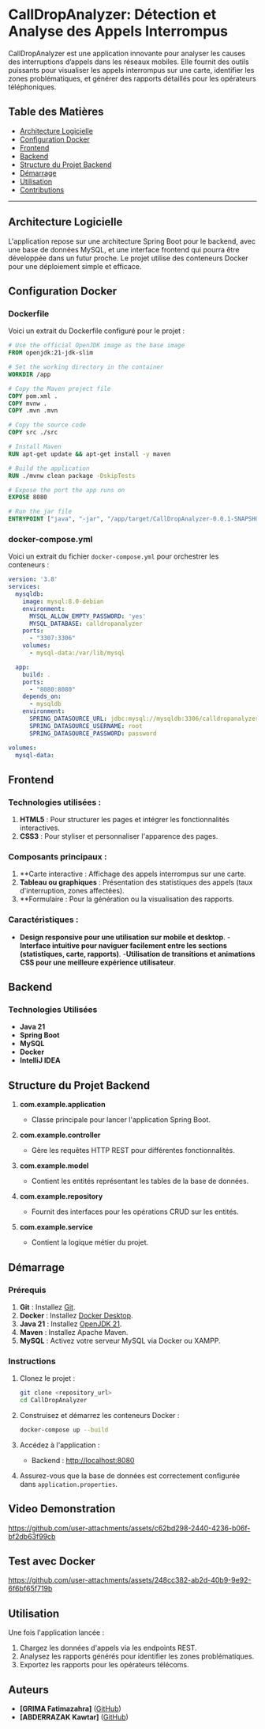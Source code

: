 # CallDropAnalyzer: Détection et Analyse des Appels Interrompus

CallDropAnalyzer est une application innovante pour analyser les causes des interruptions d’appels dans les réseaux mobiles. Elle fournit des outils puissants pour visualiser les appels interrompus sur une carte, identifier les zones problématiques, et générer des rapports détaillés pour les opérateurs téléphoniques.

## Table des Matières

- [Architecture Logicielle](#architecture-logicielle)
- [Configuration Docker](#configuration-docker)
- [Frontend](#frontend)
- [Backend](#backend)
- [Structure du Projet Backend](#structure-du-projet-backend)
- [Démarrage](#démarrage)
- [Utilisation](#utilisation)
- [Contributions](#contributions)

---

## Architecture Logicielle

L'application repose sur une architecture Spring Boot pour le backend, avec une base de données MySQL, et une interface frontend qui pourra être développée dans un futur proche. Le projet utilise des conteneurs Docker pour une déploiement simple et efficace.

## Configuration Docker

### Dockerfile
Voici un extrait du Dockerfile configuré pour le projet :
```Dockerfile
# Use the official OpenJDK image as the base image
FROM openjdk:21-jdk-slim

# Set the working directory in the container
WORKDIR /app

# Copy the Maven project file
COPY pom.xml .
COPY mvnw .
COPY .mvn .mvn

# Copy the source code
COPY src ./src

# Install Maven
RUN apt-get update && apt-get install -y maven

# Build the application
RUN ./mvnw clean package -DskipTests

# Expose the port the app runs on
EXPOSE 8080

# Run the jar file
ENTRYPOINT ["java", "-jar", "/app/target/CallDropAnalyzer-0.0.1-SNAPSHOT.jar"]
```

### docker-compose.yml
Voici un extrait du fichier `docker-compose.yml` pour orchestrer les conteneurs :
```yaml
version: '3.8'
services:
  mysqldb:
    image: mysql:8.0-debian
    environment:
      MYSQL_ALLOW_EMPTY_PASSWORD: 'yes'
      MYSQL_DATABASE: calldropanalyzer
    ports:
      - "3307:3306"
    volumes:
      - mysql-data:/var/lib/mysql

  app:
    build: .
    ports:
      - "8080:8080"
    depends_on:
      - mysqldb
    environment:
      SPRING_DATASOURCE_URL: jdbc:mysql://mysqldb:3306/calldropanalyzer
      SPRING_DATASOURCE_USERNAME: root
      SPRING_DATASOURCE_PASSWORD: password

volumes:
  mysql-data:
```

## Frontend

### Technologies utilisées :
1. **HTML5** : Pour structurer les pages et intégrer les fonctionnalités interactives.
2. **CSS3** : Pour styliser et personnaliser l'apparence des pages.

### Composants principaux :
1. **Carte interactive : Affichage des appels interrompus sur une carte.
2. **Tableau ou graphiques** : Présentation des statistiques des appels (taux d'interruption, zones affectées).
3. **Formulaire : Pour la génération ou la visualisation des rapports.

### Caractéristiques :
- **Design responsive pour une utilisation sur mobile et desktop**.
-**Interface intuitive pour naviguer facilement entre les sections (statistiques, carte, rapports)**.
-**Utilisation de transitions et animations CSS pour une meilleure expérience utilisateur**.


## Backend

### Technologies Utilisées
- **Java 21**
- **Spring Boot**
- **MySQL**
- **Docker**
- **IntelliJ IDEA**

## Structure du Projet Backend

1. **com.example.application**
   - Classe principale pour lancer l'application Spring Boot.

2. **com.example.controller**
   - Gère les requêtes HTTP REST pour différentes fonctionnalités.

3. **com.example.model**
   - Contient les entités représentant les tables de la base de données.

4. **com.example.repository**
   - Fournit des interfaces pour les opérations CRUD sur les entités.

5. **com.example.service**
   - Contient la logique métier du projet.

## Démarrage

### Prérequis
1. **Git** : Installez [Git](https://git-scm.com/).
2. **Docker** : Installez [Docker Desktop](https://www.docker.com/products/docker-desktop/).
3. **Java 21** : Installez [OpenJDK 21](https://jdk.java.net/21/).
4. **Maven** : Installez Apache Maven.
5. **MySQL** : Activez votre serveur MySQL via Docker ou XAMPP.

### Instructions

1. Clonez le projet :
   ```bash
   git clone <repository_url>
   cd CallDropAnalyzer
   ```

2. Construisez et démarrez les conteneurs Docker :
   ```bash
   docker-compose up --build
   ```

3. Accédez à l'application :
   - Backend : [http://localhost:8080](http://localhost:8080)

4. Assurez-vous que la base de données est correctement configurée dans `application.properties`.
## Video Demonstration


https://github.com/user-attachments/assets/c62bd298-2440-4236-b06f-bf2db63f99cb


## Test avec Docker


https://github.com/user-attachments/assets/248cc382-ab2d-40b9-9e92-6f6bf65f719b


## Utilisation

Une fois l'application lancée :
1. Chargez les données d'appels via les endpoints REST.
2. Analysez les rapports générés pour identifier les zones problématiques.
3. Exportez les rapports pour les opérateurs télécoms.

## Auteurs
- **[GRIMA Fatimazahra]** ([GitHub](https://github.com/fatimazahraGrima))
- **[ABDERRAZAK Kawtar]** ([GitHub](https://github.com/kawtarabderrazak))
